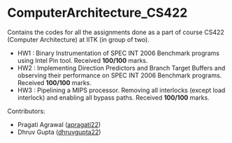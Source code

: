 # ComputerArchitecture_CS422
Contains the codes for all the assignments done as a part of course CS422 (Computer Architecture) at IITK (in group of two). 

- HW1 : Binary Instrumentation of SPEC INT 2006 Benchmark programs using Intel Pin tool. Received **100/100** marks.
- HW2 : Implementing Direction Predictors and Branch Target Buffers and observing their performance on SPEC INT 2006 Benchmark programs. Received **100/100** marks.
- HW3 : Pipelining a MIPS processor. Removing all interlocks (except load interlock) and enabling all bypass paths. Received **100/100** marks.

Contributors:
- Pragati Agrawal ([apragati22](https://github.com/apragati22/))
- Dhruv Gupta ([dhruvgupta22](https://github.com/dhruvgupta22/))
